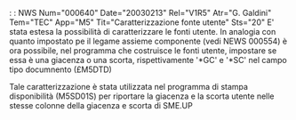  :  : NWS Num="000640" Date="20030213" Rel="V1R5" Atr="G. Galdini" Tem="TEC" App="M5" Tit="Caratterizzazione fonte utente" Sts="20"
E' stata estesa la possibilità di caratterizzare le fonti utente.
In analogia con quanto impostato pe il legame assieme componente (vedi NEWS 000554) è ora possibile,
nel programma che costruisce le fonti utente, impostare se essa è una giacenza o una scorta, rispettivamente '*GC' e '*SC' nel campo tipo documnento (£M5DTD)

Tale caratterizzazione è stata utilizzata nel programma di stampa disponibilità (M5SD01S) per riportare la giacenza e la scorta utente nelle stesse colonne della giacenza e scorta di SME.UP 